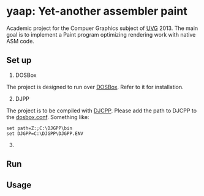 # yaap: Yet-another assembler paint

Academic project for the Compuer Graphics subject of [UVG](http://www.uvg.edu.gt) 2013.
The main goal is to implement a Paint program optimizing rendering work with native ASM
code.

## Set up

1. DOSBox

The project is designed to run over [DOSBox](http://www.dosbox.com/). Refer to it for installation.

2. DJPP

The project is to be compiled with [DJCPP](http://www.delorie.com/djgpp/). Please
add the path to DJCPP to the [dosbox.conf](http://www.dosbox.com/wiki/Dosbox.conf). Something like:

    set path=Z:;C:\DJGPP\bin
    set DJGPP=C:\DJGPP\DJGPP.ENV

3. 

## Run



## Usage


